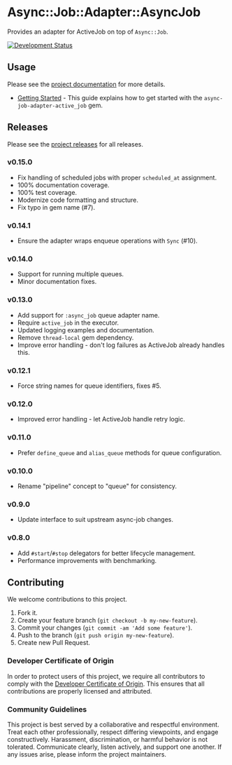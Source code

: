 # Async::Job::Adapter::AsyncJob

Provides an adapter for ActiveJob on top of `Async::Job`.

[![Development Status](https://github.com/socketry/async-job-adapter-active_job/workflows/Test/badge.svg)](https://github.com/socketry/async-job-adapter-active_job/actions?workflow=Test)

## Usage

Please see the [project documentation](https://socketry.github.io/async-job-adapter-active_job/) for more details.

  - [Getting Started](https://socketry.github.io/async-job-adapter-active_job/guides/getting-started/index) - This guide explains how to get started with the `async-job-adapter-active_job` gem.

## Releases

Please see the [project releases](https://socketry.github.io/async-job-adapter-active_job/releases/index) for all releases.

### v0.15.0

  - Fix handling of scheduled jobs with proper `scheduled_at` assignment.
  - 100% documentation coverage.
  - 100% test coverage.
  - Modernize code formatting and structure.
  - Fix typo in gem name (\#7).

### v0.14.1

  - Ensure the adapter wraps enqueue operations with `Sync` (\#10).

### v0.14.0

  - Support for running multiple queues.
  - Minor documentation fixes.

### v0.13.0

  - Add support for `:async_job` queue adapter name.
  - Require `active_job` in the executor.
  - Updated logging examples and documentation.
  - Remove `thread-local` gem dependency.
  - Improve error handling - don't log failures as ActiveJob already handles this.

### v0.12.1

  - Force string names for queue identifiers, fixes \#5.

### v0.12.0

  - Improved error handling - let ActiveJob handle retry logic.

### v0.11.0

  - Prefer `define_queue` and `alias_queue` methods for queue configuration.

### v0.10.0

  - Rename "pipeline" concept to "queue" for consistency.

### v0.9.0

  - Update interface to suit upstream async-job changes.

### v0.8.0

  - Add `#start`/`#stop` delegators for better lifecycle management.
  - Performance improvements with benchmarking.

## Contributing

We welcome contributions to this project.

1.  Fork it.
2.  Create your feature branch (`git checkout -b my-new-feature`).
3.  Commit your changes (`git commit -am 'Add some feature'`).
4.  Push to the branch (`git push origin my-new-feature`).
5.  Create new Pull Request.

### Developer Certificate of Origin

In order to protect users of this project, we require all contributors to comply with the [Developer Certificate of Origin](https://developercertificate.org/). This ensures that all contributions are properly licensed and attributed.

### Community Guidelines

This project is best served by a collaborative and respectful environment. Treat each other professionally, respect differing viewpoints, and engage constructively. Harassment, discrimination, or harmful behavior is not tolerated. Communicate clearly, listen actively, and support one another. If any issues arise, please inform the project maintainers.
